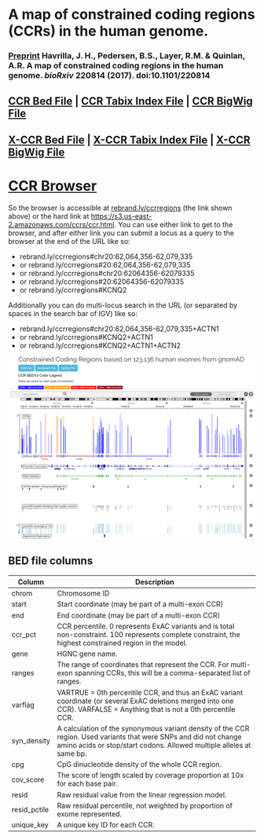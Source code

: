 # A map of constrained coding regions (CCRs) in the human genome.

### [Preprint](https://www.biorxiv.org/content/early/2017/11/16/220814) Havrilla, J. H., Pedersen, B.S., Layer, R.M. & Quinlan, A.R. A map of constrained coding regions in the human genome. _bioRxiv_ 220814 (2017). doi:10.1101/220814

## [CCR Bed File](https://s3.us-east-2.amazonaws.com/ccrs/ccrs/ccrs.autosomes.v2.20180420.bed.gz "CCR Bed File") | [CCR Tabix Index File](https://s3.us-east-2.amazonaws.com/ccrs/ccrs/ccrs.autosomes.v2.20180420.bed.gz.tbi "CCR Tabix Index File") | [CCR BigWig File](https://s3.us-east-2.amazonaws.com/ccrs/ccrs/ccrs.autosomes.v2.20180420.bw "CCR BigWig File") ##
## [X-CCR Bed File](https://s3.us-east-2.amazonaws.com/ccrs/ccrs/ccrs.xchrom.v2.20180420.bed.gz "CCR Bed File") | [X-CCR Tabix Index File](https://s3.us-east-2.amazonaws.com/ccrs/ccrs/ccrs.xchrom.v2.20180420.bed.gz.tbi "CCR Tabix Index File") | [X-CCR BigWig File](https://s3.us-east-2.amazonaws.com/ccrs/ccrs/ccrs.xchrom.v2.20180420.bw "CCR BigWig File") ##

# [CCR Browser](https://rebrand.ly/ccrregions "CCR Browser")

So the browser is accessible at [rebrand.ly/ccrregions](https://rebrand.ly/ccrregions) (the link shown above) or the hard link at https://s3.us-east-2.amazonaws.com/ccrs/ccr.html.  You can use either link to get to the browser, and after either link you can submit a locus as a query to the browser at the end of the URL like so:
* rebrand.ly/ccrregions#chr20:62,064,356-62,079,335
* or rebrand.ly/ccrregions#20:62,064,356-62,079,335 
* or rebrand.ly/ccrregions#chr20:62064356-62079335 
* or rebrand.ly/ccrregions#20:62064356-62079335
* or rebrand.ly/ccrregions#KCNQ2 

Additionally you can do multi-locus search in the URL (or separated by spaces in the search bar of IGV) like so:
* rebrand.ly/ccrregions#chr20:62,064,356-62,079,335+ACTN1
* or rebrand.ly/ccrregions#KCNQ2+ACTN1
* or rebrand.ly/ccrregions#KCNQ2+ACTN1+ACTN2

![Browser Screenshot](images/browserscreenshot.png "Browser Screenshot")

## BED file columns
Column              | Description |
--------            | ----------- |
chrom               | Chromosome ID  
start               | Start coordinate (may be part of a multi-exon CCR)
end                 | End coordinate (may be part of a multi-exon CCR)
ccr_pct             | CCR percentile.  0 represents ExAC variants and is total non-constraint.  100 represents complete constraint, the highest constrained region in the model. 
gene                | HGNC gene name.
ranges              | The range of coordinates that represent the CCR.  For multi-exon spanning CCRs, this will be a comma-separated list of ranges.
varflag             | VARTRUE = 0th percentile CCR, and thus an ExAC variant coordinate (or several ExAC deletions merged into one CCR).  VARFALSE = Anything that is not a 0th percentile CCR. 
syn_density         | A calculation of the synonymous variant density of the CCR region.  Used variants that were SNPs and did not change amino acids or stop/start codons.  Allowed multiple alleles at same bp.
cpg                 | CpG dinucleotide density of the whole CCR region. 
cov_score           | The score of length scaled by coverage proportion at 10x for each base pair.  
resid               | Raw residual value from the linear regression model. 
resid_pctile        | Raw residual percentile, not weighted by proportion of exome represented.
unique_key          | A unique key ID for each CCR.
